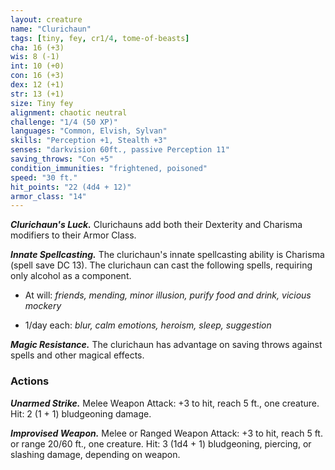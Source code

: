 ```yaml
---
layout: creature
name: "Clurichaun"
tags: [tiny, fey, cr1/4, tome-of-beasts]
cha: 16 (+3)
wis: 8 (-1)
int: 10 (+0)
con: 16 (+3)
dex: 12 (+1)
str: 13 (+1)
size: Tiny fey
alignment: chaotic neutral
challenge: "1/4 (50 XP)"
languages: "Common, Elvish, Sylvan"
skills: "Perception +1, Stealth +3"
senses: "darkvision 60ft., passive Perception 11"
saving_throws: "Con +5"
condition_immunities: "frightened, poisoned"
speed: "30 ft."
hit_points: "22 (4d4 + 12)"
armor_class: "14"
---
```


***Clurichaun's Luck.*** Clurichauns add both their Dexterity and Charisma modifiers to their Armor Class.

***Innate Spellcasting.*** The clurichaun's innate spellcasting ability is Charisma (spell save DC 13). The clurichaun can cast the following spells, requiring only alcohol as a component.

* At will: <i>friends, mending, minor illusion, purify food and drink, vicious mockery</i>

* 1/day each: <i>blur, calm emotions, heroism, sleep, suggestion</i>

***Magic Resistance.*** The clurichaun has advantage on saving throws against spells and other magical effects.

### Actions

***Unarmed Strike.*** Melee Weapon Attack: +3 to hit, reach 5 ft., one creature. Hit: 2 (1 + 1) bludgeoning damage.

***Improvised Weapon.*** Melee or Ranged Weapon Attack: +3 to hit, reach 5 ft. or range 20/60 ft., one creature. Hit: 3 (1d4 + 1) bludgeoning, piercing, or slashing damage, depending on weapon.

